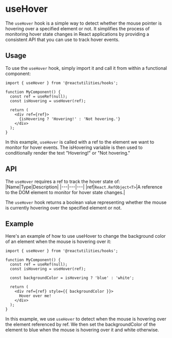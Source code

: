 # useHover

The `useHover` hook is a simple way to detect whether the mouse pointer is hovering over a specified element or not. It simplifies the process of monitoring hover state changes in React applications by providing a consistent API that you can use to track hover events.

## Usage

To use the `useHover` hook, simply import it and call it from within a functional component:

```tsx
import { useHover } from '@reactutilities/hooks';

function MyComponent() {
  const ref = useRef(null);
  const isHovering = useHover(ref);

  return (
    <div ref={ref}>
      {isHovering ? 'Hovering!' : 'Not hovering.'}
    </div>
  );
}
```

In this example, `useHover` is called with a ref to the element we want to monitor for hover events. The isHovering variable is then used to conditionally render the text "Hovering!" or "Not hovering."

## API

The `useHover` requires a ref to track the hover state of:
|Name|Type|Description|
|---|---|---|
|ref|`React.RefObject<T>`|A reference to the DOM element to monitor for hover state changes.|

The `useHover` hook returns a boolean value representing whether the mouse is currently hovering over the specified element or not.

## Example

Here's an example of how to use useHover to change the background color of an element when the mouse is hovering over it:

```tsx
import { useHover } from '@reactutilities/hooks';

function MyComponent() {
  const ref = useRef(null);
  const isHovering = useHover(ref);

  const backgroundColor = isHovering ? 'blue' : 'white';

  return (
    <div ref={ref} style={{ backgroundColor }}>
      Hover over me!
    </div>
  );
}
```

In this example, we use `useHover` to detect when the mouse is hovering over the element referenced by ref. We then set the backgroundColor of the element to blue when the mouse is hovering over it and white otherwise.